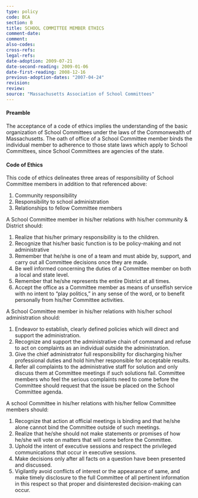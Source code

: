 ```yaml
---
type: policy
code: BCA
section: B
title: SCHOOL COMMITTEE MEMBER ETHICS
comment-date:
comment:
also-codes:
cross-refs:
legal-refs:
date-adoption: 2009-07-21
date-second-reading: 2009-01-06
date-first-reading: 2008-12-16
previous-adoption-dates: "2007-04-24"
revision: 
review: 
source: "Massachusetts Association of School Committees"
---
```



#### Preamble

The acceptance of a code of ethics implies the understanding of the basic organization of School Committees under the laws of the Commonwealth of Massachusetts. The oath of office of a School Committee member binds the individual member to adherence to those state laws which apply to School Committees, since School Committees are agencies of the state.


#### Code of Ethics 

This code of ethics delineates three areas of responsibility of School Committee members in addition to that referenced above:

1.	Community responsibility
2.	Responsibility to school administration
3.	Relationships to fellow Committee members

A School Committee member in his/her relations with his/her community & District should:

1.	Realize that his/her primary responsibility is to the children.
2.	Recognize that his/her basic function is to be policy-making and not administrative
3.	Remember that he/she is one of a team and must abide by, support, and carry out all Committee decisions once they are made.
4.	Be well informed concerning the duties of a Committee member on both a local and state level.
5.	Remember that he/she represents the entire District at all times.
6.	Accept the office as a Committee member as means of unselfish service with no intent to “play politics,” in any sense of the word, or to benefit personally from his/her Committee activities.

A School Committee member in his/her relations with his/her school administration should:

1.	Endeavor to establish, clearly defined policies which will direct and support the   administration.
2.	Recognize and support the administrative chain of command and refuse to act on complaints as an individual outside the administration.
3.	Give the chief administrator full responsibility for discharging his/her professional duties and hold him/her responsible for acceptable results.
4.	Refer all complaints to the administrative staff for solution and only discuss them at Committee meetings if such solutions fail. Committee members who feel the serious complaints need to come before the Committee should request that the issue be placed on the School Committee agenda.

A school Committee in his/her relations with his/her fellow Committee members should:

1.	Recognize that action at official meetings is binding and that he/she alone cannot bind the Committee outside of such meetings.
2.	Realize that he/she should not make statements or promises of how he/she will vote on matters that will come before the Committee.
3.	Uphold the intent of executive sessions and respect the privileged communications that occur in executive sessions.
4.	Make decisions only after all facts on a question have been presented and discussed.
5.	Vigilantly avoid conflicts of interest or the appearance of same, and make timely disclosure to the full Committee of all pertinent information in this respect so that proper and disinterested decision-making can occur.
